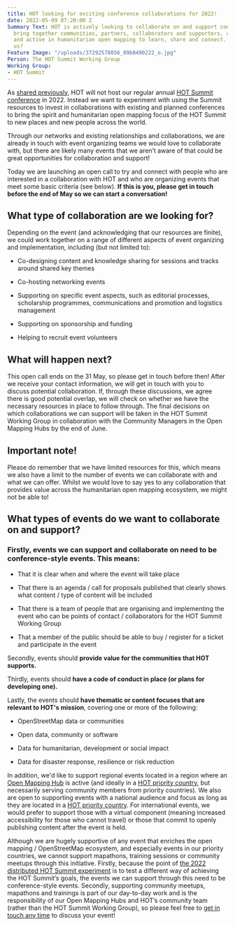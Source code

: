 ```yaml
---
title: HOT looking for exciting conference collaborations for 2022!
date: 2022-05-09 07:20:00 Z
Summary Text: HOT is actively looking to collaborate on and support conferences that
  bring together communities, partners, collaborators and supporters, committed to
  and active in humanitarian open mapping to learn, share and connect. Can you help
  us?
Feature Image: "/uploads/37292578056_09b8490222_o.jpg"
Person: The HOT Summit Working Group
Working Group:
- HOT Summit
---
```


As [shared previously](https://www.hotosm.org/updates/update-on-the-2022-and-2023-summits/), HOT will not host our regular annual [HOT Summit conference](https://summit.hotosm.org/) in 2022. Instead we want to experiment with using the Summit resources to invest in collaborations with existing and planned conferences to bring the spirit and humanitarian open mapping focus of the HOT Summit to new places and new people across the world.

Through our networks and existing relationships and collaborations, we are already in touch with event organizing teams we would love to collaborate with, but there are likely many events that we aren’t aware of that could be great opportunities for collaboration and support!

Today we are launching an open call to try and connect with people who are interested in a collaboration with HOT and who are organizing events that meet some basic criteria (see below). **If this is you, please get in touch before the end of May so we can start a conversation!**

## What type of collaboration are we looking for?

Depending on the event (and acknowledging that our resources are finite), we could work together on a range of different aspects of event organizing and implementation, including (but not limited to):

* Co-designing content and knowledge sharing for sessions and tracks around shared key themes

* Co-hosting networking events

* Supporting on specific event aspects, such as editorial processes, scholarship programmes, communications and promotion and logistics management

* Supporting on sponsorship and funding

* Helping to recruit event volunteers

## What will happen next?

This open call ends on the 31 May, so please get in touch before then! After we receive your contact information, we will get in touch with you to discuss potential collaboration. If, through these discussions, we agree there is good potential overlap, we will check on whether we have the necessary resources in place to follow through. The final decisions on which collaborations we can support will be taken in the HOT Summit Working Group in collaboration with the Community Managers in the Open Mapping Hubs by the end of June.

## Important note!

Please do remember that we have limited resources for this, which means we also have a limit to the number of events we can collaborate with and what we can offer. Whilst we would love to say yes to any collaboration that provides value across the humanitarian open mapping ecosystem, we might not be able to!

## What types of events do we want to collaborate on and support?

### Firstly, events we can support and collaborate on need to be **conference-style events.** This means:

* That it is clear when and where the event will take place

* That there is an agenda / call for proposals published that clearly shows what content / type of content will be included

* That there is a team of people that are organising and implementing the event who can be points of contact / collaborators for the HOT Summit Working Group

* That a member of the public should be able to buy / register for a ticket and participate in the event

Secondly, events should **provide value for the communities that HOT supports.**

Thirdly, events should **have a code of conduct in place (or plans for developing one).**

Lastly, the events should **have thematic or content focuses that are relevant to HOT's mission**, covering one or more of the following:

* OpenStreetMap data or communities

* Open data, community or software

* Data for humanitarian, development or social impact

* Data for disaster response, resilience or risk reduction

In addition, we'd like to support regional events located in a region where an [Open Mapping Hub](https://www.hotosm.org/hubs/) is active (and ideally in a [HOT priority country](https://wiki.openstreetmap.org/wiki/Humanitarian_OSM_Team/Priority_countries), but necessarily serving community members from priority countries). We also are open to supporting events with a national audience and focus as long as they are located in a [HOT priority country](https://wiki.openstreetmap.org/wiki/Humanitarian_OSM_Team/Priority_countries). For international events, we would prefer to support those with a virtual component (meaning increased accessibility for those who cannot travel) or those that commit to openly publishing content after the event is held.

Although we are hugely supportive of any event that enriches the open mapping / OpenStreetMap ecosystem, and especially events in our priority countries, we cannot support mapathons, training sessions or community meetups through this initiative.  Firstly, because the point of [the 2022 distributed HOT Summit experiment](https://www.hotosm.org/updates/update-on-the-2022-and-2023-summits/) is to test a different way of achieving the HOT Summit’s goals, the events we can support through this need to be conference-style events. Secondly, supporting community meetups, mapathons and trainings is part of our day-to-day work and is the responsibility of our Open Mapping Hubs and HOT’s community team (rather than the HOT Summit Working Group), so please feel free to [get in touch any time](https://www.hotosm.org/contact) to discuss your event!